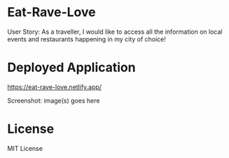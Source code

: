 # Eat-Rave-Love

User Story:
As a traveller, I would like to access all the information on local events and restaurants happening in my city of choice! 

# Deployed Application
https://eat-rave-love.netlify.app/

Screenshot:
image(s) goes here


# License
MIT License
